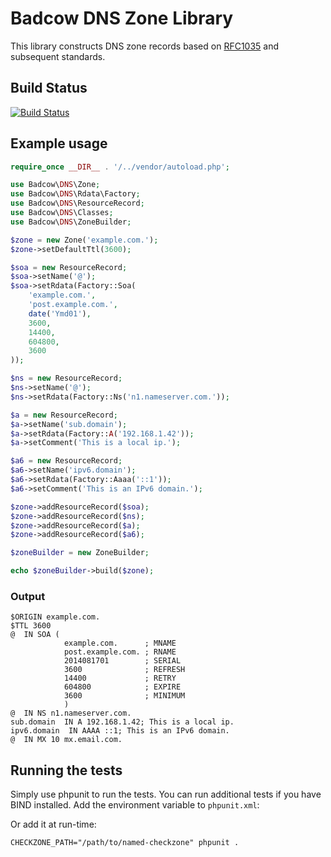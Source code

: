Badcow DNS Zone Library
=======================

This library constructs DNS zone records based on [RFC1035](http://www.ietf.org/rfc/rfc1035.txt) and subsequent standards.

## Build Status
[![Build Status](https://travis-ci.org/Badcow/DNS.png)](https://travis-ci.org/Badcow/DNS)

## Example usage

```php
require_once __DIR__ . '/../vendor/autoload.php';

use Badcow\DNS\Zone;
use Badcow\DNS\Rdata\Factory;
use Badcow\DNS\ResourceRecord;
use Badcow\DNS\Classes;
use Badcow\DNS\ZoneBuilder;

$zone = new Zone('example.com.');
$zone->setDefaultTtl(3600);

$soa = new ResourceRecord;
$soa->setName('@');
$soa->setRdata(Factory::Soa(
    'example.com.',
    'post.example.com.',
    date('Ymd01'),
    3600,
    14400,
    604800,
    3600
));

$ns = new ResourceRecord;
$ns->setName('@');
$ns->setRdata(Factory::Ns('n1.nameserver.com.'));

$a = new ResourceRecord;
$a->setName('sub.domain');
$a->setRdata(Factory::A('192.168.1.42'));
$a->setComment('This is a local ip.');

$a6 = new ResourceRecord;
$a6->setName('ipv6.domain');
$a6->setRdata(Factory::Aaaa('::1'));
$a6->setComment('This is an IPv6 domain.');

$zone->addResourceRecord($soa);
$zone->addResourceRecord($ns);
$zone->addResourceRecord($a);
$zone->addResourceRecord($a6);

$zoneBuilder = new ZoneBuilder;

echo $zoneBuilder->build($zone);
```

### Output

    $ORIGIN example.com.
    $TTL 3600
    @  IN SOA (
                example.com.      ; MNAME
                post.example.com. ; RNAME
                2014081701        ; SERIAL
                3600              ; REFRESH
                14400             ; RETRY
                604800            ; EXPIRE
                3600              ; MINIMUM
                )
    @  IN NS n1.nameserver.com.
    sub.domain  IN A 192.168.1.42; This is a local ip.
    ipv6.domain  IN AAAA ::1; This is an IPv6 domain.
    @  IN MX 10 mx.email.com.

## Running the tests

Simply use phpunit to run the tests. You can run additional tests if you have BIND installed. Add the environment variable to `phpunit.xml`:
    <env name="CHECKZONE_PATH" value="/path/to/named-checkzone"/>

Or add it at run-time:

    CHECKZONE_PATH="/path/to/named-checkzone" phpunit .
